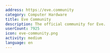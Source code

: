 ```yaml
---
address: https://eve.community
category: Computer Hardware
title: Eve Community
description: The official community for Eve.
userCount: 7925
icon: eve-community.png
activity: medium
language: en
---
```

